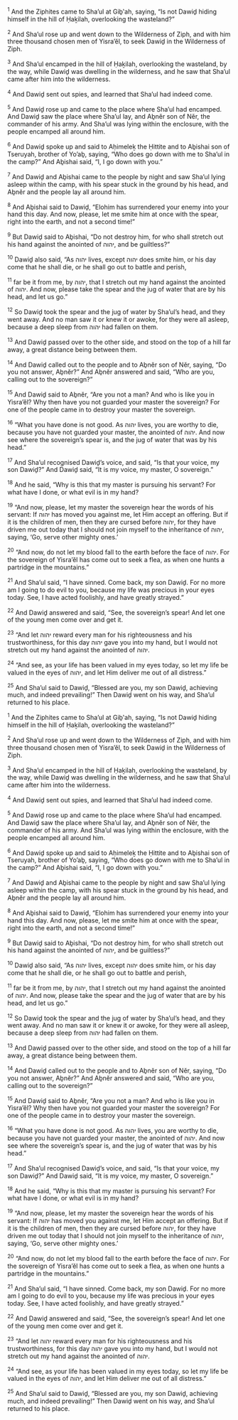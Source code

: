 <sup>1</sup> And the Ziphites came to Sha’ul at Giḇ‛ah, saying, “Is not Dawiḏ hiding himself in the hill of Ḥaḵilah, overlooking the wasteland?”

<sup>2</sup> And Sha’ul rose up and went down to the Wilderness of Ziph, and with him three thousand chosen men of Yisra’ĕl, to seek Dawiḏ in the Wilderness of Ziph.

<sup>3</sup> And Sha’ul encamped in the hill of Ḥaḵilah, overlooking the wasteland, by the way, while Dawiḏ was dwelling in the wilderness, and he saw that Sha’ul came after him into the wilderness.

<sup>4</sup> And Dawiḏ sent out spies, and learned that Sha’ul had indeed come.

<sup>5</sup> And Dawiḏ rose up and came to the place where Sha’ul had encamped. And Dawiḏ saw the place where Sha’ul lay, and Aḇnĕr son of Nĕr, the commander of his army. And Sha’ul was lying within the enclosure, with the people encamped all around him.

<sup>6</sup> And Dawiḏ spoke up and said to Aḥimeleḵ the Ḥittite and to Aḇishai son of Tseruyah, brother of Yo’aḇ, saying, “Who does go down with me to Sha’ul in the camp?” And Aḇishai said, “I, I go down with you.”

<sup>7</sup> And Dawiḏ and Aḇishai came to the people by night and saw Sha’ul lying asleep within the camp, with his spear stuck in the ground by his head, and Aḇnĕr and the people lay all around him.

<sup>8</sup> And Aḇishai said to Dawiḏ, “Elohim has surrendered your enemy into your hand this day. And now, please, let me smite him at once with the spear, right into the earth, and not a second time!”

<sup>9</sup> But Dawiḏ said to Aḇishai, “Do not destroy him, for who shall stretch out his hand against the anointed of יהוה, and be guiltless?”

<sup>10</sup> Dawiḏ also said, “As יהוה lives, except יהוה does smite him, or his day come that he shall die, or he shall go out to battle and perish,

<sup>11</sup> far be it from me, by יהוה, that I stretch out my hand against the anointed of יהוה. And now, please take the spear and the jug of water that are by his head, and let us go.”

<sup>12</sup> So Dawiḏ took the spear and the jug of water by Sha’ul’s head, and they went away. And no man saw it or knew it or awoke, for they were all asleep, because a deep sleep from יהוה had fallen on them.

<sup>13</sup> And Dawiḏ passed over to the other side, and stood on the top of a hill far away, a great distance being between them.

<sup>14</sup> And Dawiḏ called out to the people and to Aḇnĕr son of Nĕr, saying, “Do you not answer, Aḇnĕr?” And Aḇnĕr answered and said, “Who are you, calling out to the sovereign?”

<sup>15</sup> And Dawiḏ said to Aḇnĕr, “Are you not a man? And who is like you in Yisra’ĕl? Why then have you not guarded your master the sovereign? For one of the people came in to destroy your master the sovereign.

<sup>16</sup> “What you have done is not good. As יהוה lives, you are worthy to die, because you have not guarded your master, the anointed of יהוה. And now see where the sovereign’s spear is, and the jug of water that was by his head.”

<sup>17</sup> And Sha’ul recognised Dawiḏ’s voice, and said, “Is that your voice, my son Dawiḏ?” And Dawiḏ said, “It is my voice, my master, O sovereign.”

<sup>18</sup> And he said, “Why is this that my master is pursuing his servant? For what have I done, or what evil is in my hand?

<sup>19</sup> “And now, please, let my master the sovereign hear the words of his servant: If יהוה has moved you against me, let Him accept an offering. But if it is the children of men, then they are cursed before יהוה, for they have driven me out today that I should not join myself to the inheritance of יהוה, saying, ‘Go, serve other mighty ones.’

<sup>20</sup> “And now, do not let my blood fall to the earth before the face of יהוה. For the sovereign of Yisra’ĕl has come out to seek a flea, as when one hunts a partridge in the mountains.”

<sup>21</sup> And Sha’ul said, “I have sinned. Come back, my son Dawiḏ. For no more am I going to do evil to you, because my life was precious in your eyes today. See, I have acted foolishly, and have greatly strayed.”

<sup>22</sup> And Dawiḏ answered and said, “See, the sovereign’s spear! And let one of the young men come over and get it.

<sup>23</sup> “And let יהוה reward every man for his righteousness and his trustworthiness, for this day יהוה gave you into my hand, but I would not stretch out my hand against the anointed of יהוה.

<sup>24</sup> “And see, as your life has been valued in my eyes today, so let my life be valued in the eyes of יהוה, and let Him deliver me out of all distress.”

<sup>25</sup> And Sha’ul said to Dawiḏ, “Blessed are you, my son Dawiḏ, achieving much, and indeed prevailing!” Then Dawiḏ went on his way, and Sha’ul returned to his place.

<sup>1</sup> And the Ziphites came to Sha’ul at Giḇ‛ah, saying, “Is not Dawiḏ hiding himself in the hill of Ḥaḵilah, overlooking the wasteland?”

<sup>2</sup> And Sha’ul rose up and went down to the Wilderness of Ziph, and with him three thousand chosen men of Yisra’ĕl, to seek Dawiḏ in the Wilderness of Ziph.

<sup>3</sup> And Sha’ul encamped in the hill of Ḥaḵilah, overlooking the wasteland, by the way, while Dawiḏ was dwelling in the wilderness, and he saw that Sha’ul came after him into the wilderness.

<sup>4</sup> And Dawiḏ sent out spies, and learned that Sha’ul had indeed come.

<sup>5</sup> And Dawiḏ rose up and came to the place where Sha’ul had encamped. And Dawiḏ saw the place where Sha’ul lay, and Aḇnĕr son of Nĕr, the commander of his army. And Sha’ul was lying within the enclosure, with the people encamped all around him.

<sup>6</sup> And Dawiḏ spoke up and said to Aḥimeleḵ the Ḥittite and to Aḇishai son of Tseruyah, brother of Yo’aḇ, saying, “Who does go down with me to Sha’ul in the camp?” And Aḇishai said, “I, I go down with you.”

<sup>7</sup> And Dawiḏ and Aḇishai came to the people by night and saw Sha’ul lying asleep within the camp, with his spear stuck in the ground by his head, and Aḇnĕr and the people lay all around him.

<sup>8</sup> And Aḇishai said to Dawiḏ, “Elohim has surrendered your enemy into your hand this day. And now, please, let me smite him at once with the spear, right into the earth, and not a second time!”

<sup>9</sup> But Dawiḏ said to Aḇishai, “Do not destroy him, for who shall stretch out his hand against the anointed of יהוה, and be guiltless?”

<sup>10</sup> Dawiḏ also said, “As יהוה lives, except יהוה does smite him, or his day come that he shall die, or he shall go out to battle and perish,

<sup>11</sup> far be it from me, by יהוה, that I stretch out my hand against the anointed of יהוה. And now, please take the spear and the jug of water that are by his head, and let us go.”

<sup>12</sup> So Dawiḏ took the spear and the jug of water by Sha’ul’s head, and they went away. And no man saw it or knew it or awoke, for they were all asleep, because a deep sleep from יהוה had fallen on them.

<sup>13</sup> And Dawiḏ passed over to the other side, and stood on the top of a hill far away, a great distance being between them.

<sup>14</sup> And Dawiḏ called out to the people and to Aḇnĕr son of Nĕr, saying, “Do you not answer, Aḇnĕr?” And Aḇnĕr answered and said, “Who are you, calling out to the sovereign?”

<sup>15</sup> And Dawiḏ said to Aḇnĕr, “Are you not a man? And who is like you in Yisra’ĕl? Why then have you not guarded your master the sovereign? For one of the people came in to destroy your master the sovereign.

<sup>16</sup> “What you have done is not good. As יהוה lives, you are worthy to die, because you have not guarded your master, the anointed of יהוה. And now see where the sovereign’s spear is, and the jug of water that was by his head.”

<sup>17</sup> And Sha’ul recognised Dawiḏ’s voice, and said, “Is that your voice, my son Dawiḏ?” And Dawiḏ said, “It is my voice, my master, O sovereign.”

<sup>18</sup> And he said, “Why is this that my master is pursuing his servant? For what have I done, or what evil is in my hand?

<sup>19</sup> “And now, please, let my master the sovereign hear the words of his servant: If יהוה has moved you against me, let Him accept an offering. But if it is the children of men, then they are cursed before יהוה, for they have driven me out today that I should not join myself to the inheritance of יהוה, saying, ‘Go, serve other mighty ones.’

<sup>20</sup> “And now, do not let my blood fall to the earth before the face of יהוה. For the sovereign of Yisra’ĕl has come out to seek a flea, as when one hunts a partridge in the mountains.”

<sup>21</sup> And Sha’ul said, “I have sinned. Come back, my son Dawiḏ. For no more am I going to do evil to you, because my life was precious in your eyes today. See, I have acted foolishly, and have greatly strayed.”

<sup>22</sup> And Dawiḏ answered and said, “See, the sovereign’s spear! And let one of the young men come over and get it.

<sup>23</sup> “And let יהוה reward every man for his righteousness and his trustworthiness, for this day יהוה gave you into my hand, but I would not stretch out my hand against the anointed of יהוה.

<sup>24</sup> “And see, as your life has been valued in my eyes today, so let my life be valued in the eyes of יהוה, and let Him deliver me out of all distress.”

<sup>25</sup> And Sha’ul said to Dawiḏ, “Blessed are you, my son Dawiḏ, achieving much, and indeed prevailing!” Then Dawiḏ went on his way, and Sha’ul returned to his place.

